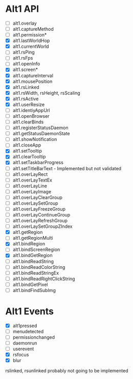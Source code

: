 # Alt1 API

- [ ] alt1.overlay
- [ ] alt1.captureMethod
- [ ] alt1.permission*
- [x] alt1.lastWorldHop
- [x] alt1.currentWorld
- [ ] alt1.rsPing
- [ ] alt1.rsFps
- [ ] alt1.openInfo
- [x] alt1.screen*
- [x] alt1.captureInterval
- [x] alt1.mousePosition
- [x] alt1.rsLinked
- [x] alt1.rsWidth, rsHeight, rsScaling
- [x] alt1.rsActive
- [x] alt1.userResize
- [ ] alt1.identiyAppUrl
- [ ] alt1.openBrowser
- [ ] alt1.clearBinds
- [ ] alt1.registerStatusDaemon
- [ ] alt1.getStatusDaemonState
- [ ] alt1.showNotification
- [ ] alt1.closeApp
- [x] alt1.setTooltip
- [x] alt1.clearTooltip
- [x] alt1.setTaskbarProgress
- [ ] alt1.setTitleBarText - Implemented but not validated
- [ ] alt1.overLayRect
- [ ] alt1.overLayTextEx
- [ ] alt1.overLayLine
- [ ] alt1.overLayImage
- [ ] alt1.overLayClearGroup
- [ ] alt1.overLaySetGroup
- [ ] alt1.overLayFreezeGroup
- [ ] alt1.overLayContinueGroup
- [ ] alt1.overLayRefreshGroup
- [ ] alt1.overLaySetGroupZIndex
- [x] alt1.getRegion
- [ ] alt1.getRegionMulti
- [x] alt1.bindRegion
- [ ] alt1.bindScreenRegion
- [x] alt1.bindGetRegion
- [ ] alt1.bindReadString
- [ ] alt1.bindReadColorString
- [ ] alt1.bindReadStringEx
- [ ] alt1.bindReadRightClickString
- [ ] alt1.bindGetPixel
- [ ] alt1.bindFindSubImg

# Alt1 Events

- [x] alt1pressed
- [ ] menudetected
- [ ] permissionchanged
- [ ] daemonrun
- [ ] userevent
- [x] rsfocus
- [x] blur

rslinked, rsunlinked probably not going to be implemented
